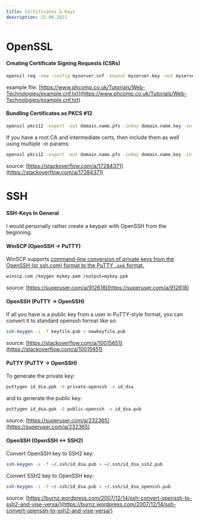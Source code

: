 ```yaml
---
title: Certificates & Keys
description: 15.06.2021
---
```

# OpenSSL
#### Creating Certificate Signing Requests (CSRs)
```bash
openssl req -new -config myserver.cnf -keyout myserver.key -out myserver.csr
```
example file: [https://www.phcomp.co.uk/Tutorials/Web-Technologies/example.cnf.txt](https://www.phcomp.co.uk/Tutorials/Web-Technologies/example.cnf.txt)
#### Bundling Certificates as PKCS #12

```bash
openssl pkcs12 -export -out domain.name.pfx -inkey domain.name.key -in domain.name.crt
```
If you have a root CA and intermediate certs, then include them as well using multiple -in params:
```bash
openssl pkcs12 -export -out domain.name.pfx -inkey domain.name.key -in domain.name.crt -in intermediate.crt -in rootca.crt
```
source: [https://stackoverflow.com/a/17284371](https://stackoverflow.com/a/17284371)
# SSH
#### SSH-Keys In General
I would personally rather create a keypair with OpenSSH from the beginning.
#### WinSCP (OpenSSH -> PuTTY)
WinSCP supports [command-line conversion of private keys from the OpenSSH (or ssh.com) format to the PuTTY `.ppk` format.](https://winscp.net/eng/docs/commandline#keygen)
```bash
winscp.com /keygen mykey.pem /output=mykey.ppk
```
source: [https://superuser.com/a/912618](https://superuser.com/a/912618)
#### OpenSSH (PuTTY -> OpenSSH)
If all you have is a public key from a user in PuTTY-style format, you can convert it to standard openssh format like so:
```bash
ssh-keygen -i -f keyfile.pub > newkeyfile.pub
```
source: [https://stackoverflow.com/a/10015651](https://stackoverflow.com/a/10015651)
#### PuTTY (PuTTY -> OpenSSH)
To generate the private key:
```bash
puttygen id_dsa.ppk -O private-openssh -o id_dsa
```
and to generate the public key:
```bash
puttygen id_dsa.ppk -O public-openssh -o id_dsa.pub
```
source: [https://superuser.com/a/232365](https://superuser.com/a/232365)
#### OpenSSH (OpenSSH <-> SSH2)
Convert OpenSSH key to SSH2 key:
```bash
ssh-keygen -e -f ~/.ssh/id_dsa.pub > ~/.ssh/id_dsa_ssh2.pub
```
Convert SSH2 key to OpenSSH key:
```bash
ssh-keygen -i -f ~/.ssh/id_dsa.pub > ~/.ssh/id_dsa_openssh.pub
````
source: [https://burnz.wordpress.com/2007/12/14/ssh-convert-openssh-to-ssh2-and-vise-versa/](https://burnz.wordpress.com/2007/12/14/ssh-convert-openssh-to-ssh2-and-vise-versa/)